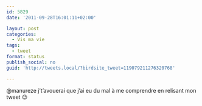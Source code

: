 ```yaml
---
id: 5829
date: '2011-09-28T16:01:11+02:00'

layout: post
categories:
  - Vis ma vie
tags:
  - tweet
format: status
publish_social: no
guid: 'http://tweets.local/?birdsite_tweet=119079211276320768'

---
```


@manureze j’t’avouerai que j’ai eu du mal à me comprendre en relisant mon tweet 😉